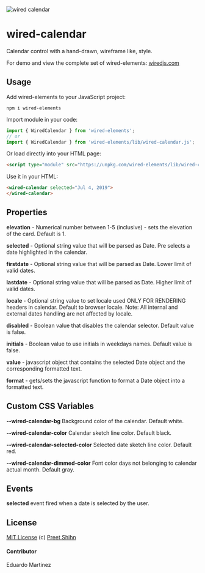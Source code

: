 ![wired calendar][sample]

# wired-calendar

Calendar control with a hand-drawn, wireframe like, style.

For demo and view the complete set of wired-elements: [wiredjs.com](http://wiredjs.com/)

## Usage

Add wired-elements to your JavaScript project:
```
npm i wired-elements
```

Import module in your code:

```javascript
import { WiredCalendar } from 'wired-elements';
// or
import { WiredCalendar } from 'wired-elements/lib/wired-calendar.js';
```

Or load directly into your HTML page:
```html
<script type="module" src="https://unpkg.com/wired-elements/lib/wired-calendar.js"></script>
```

Use it in your HTML:
```html
<wired-calendar selected="Jul 4, 2019">
</wired-calendar>
```

## Properties

**elevation** - Numerical number between 1-5 (inclusive) - sets the elevation of the card. Default is 1.

**selected** - Optional string value that will be parsed as Date. Pre selects a date highlighted in the calendar.

**firstdate** - Optional string value that will be parsed as Date. Lower limit of valid dates.

**lastdate** - Optional string value that will be parsed as Date. Higher limit of valid dates.

**locale** - Optional string value to set locale used ONLY FOR RENDERING headers in calendar. Default to browser locale. Note: All internal and external dates handling are not affected by locale.

**disabled** - Boolean value that disables the calendar selector. Default value is false.

**initials** - Boolean value to use initials in weekdays names. Default value is false.

**value** - javascript object that contains the selected Date object and the
corresponding formatted text.

**format** - gets/sets the javascript function to format a Date object into a
formatted text.


## Custom CSS Variables

**--wired-calendar-bg** Background color of the calendar. Default white.

**--wired-calendar-color** Calendar sketch line color. Default black.

**--wired-calendar-selected-color** Selected date sketch line color. Default red.

**--wired-calendar-dimmed-color** Font color days not belonging to calendar actual month. Default gray.

## Events
**selected** event fired when a date is selected by the user.


## License
[MIT License](https://github.com/rough-stuff/wired-elements/blob/master/LICENSE) (c) [Preet Shihn](https://twitter.com/preetster)

#### Contributor

Eduardo Martinez

[sample]: https://elingerojo.github.io/wired-elements/images/WiredCalendarSample.GIF "Sample calendar"
